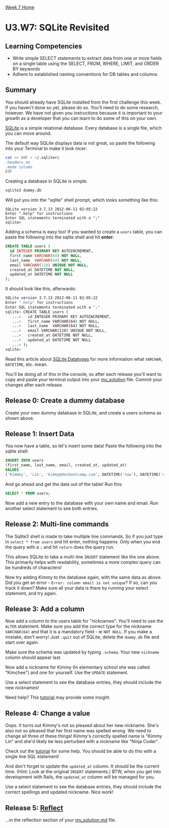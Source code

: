 [Week 7 Home](../)

# U3.W7: SQLite Revisited

## Learning Competencies
- Write simple SELECT statements to extract data from one or more fields on a single table using the SELECT, FROM, WHERE, LIMIT, and ORDER BY keywords
- Adhere to established naming conventions for DB tables and columns


## Summary
You should already have SQLite installed from the first challenge this week. If you haven't done so yet, please do so. You'll need to do some research, however. We have not given you instructions because it is important to your growth as a developer that you can learn to do some of this on your own.

[SQLite](http://en.wikipedia.org/wiki/SQLite) is a simple relational database. Every database is a single file, which you can move around.

The default way SQLite displays data is not great, so paste the following into your Terminal to make it look nicer:


```bash
cat << EOF > ~/.sqliterc
.headers on
.mode column
EOF
```

Creating a database in SQLite is simple.

```bash
sqlite3 dummy.db
```

Will put you into the "sqlite" shell prompt, which looks something like this:

```text
SQLite version 3.7.13 2012-06-11 02:05:22
Enter ".help" for instructions
Enter SQL statements terminated with a ";"
sqlite>
```

Adding a schema is easy too!  If you wanted to create a <code>users</code> table, you can paste the following into the sqlite shell and hit **enter**:

```sql
CREATE TABLE users (
  id INTEGER PRIMARY KEY AUTOINCREMENT,
  first_name VARCHAR(64) NOT NULL,
  last_name  VARCHAR(64) NOT NULL,
  email VARCHAR(128) UNIQUE NOT NULL,
  created_at DATETIME NOT NULL,
  updated_at DATETIME NOT NULL
);
```

It should look like this, afterwards:

```bash
SQLite version 3.7.13 2012-06-11 02:05:22
Enter ".help" for instructions
Enter SQL statements terminated with a ";"
sqlite> CREATE TABLE users (
   ...>   id INTEGER PRIMARY KEY AUTOINCREMENT,
   ...>   first_name VARCHAR(64) NOT NULL,
   ...>   last_name  VARCHAR(64) NOT NULL,
   ...>   email VARCHAR(128) UNIQUE NOT NULL,
   ...>   created_at DATETIME NOT NULL,
   ...>   updated_at DATETIME NOT NULL
   ...> );
sqlite>
```

Read this article about [SQLite Datatypes](http://www.sqlite.org/datatype3.html) for more information what <code>VARCHAR</code>, <code>DATETIME</code>, etc. mean.

You'll be doing all of this in the console, so after each release you'll want to copy and paste your terminal output into your [my_solution](my_solution.md) file. Commit your changes after each release.

## Release 0: Create a dummy database

Create your own dummy database in SQLite, and create a users schema as shown above.

## Release 1: Insert Data
You now have a table, so let's insert some data!  Paste the following into the sqlite shell:

```sql
INSERT INTO users
(first_name, last_name, email, created_at, updated_at)
VALUES
('Kimmey', 'Lin', 'kimmy@devbootcamp.com', DATETIME('now'), DATETIME('now'));
```

And go ahead and get the data out of the table!  Run this:

```sql
SELECT * FROM users;
```

Now add a new entry to the database with your own name and email.  Run another select statement to see both entries.

## Release 2: Multi-line commands

The Sqlite3 shell is made to take multiple line commands.  So if you just type in `select * from users` and hit enter, nothing happens.  Only when you end the query with a `;` and hit `return` does the query run.

This allows SQLite to take a multi-line `INSERT` statement like the one above.  This primarily helps with readability, sometimes a more complex query can be hundreds of characters!

Now try adding Kimmy to the database again, with the same data as above.  Did you get an error - `Error: column email is not unique`?  If so, can you track it down?  Make sure all your data is there by running your select statement, and try again.

## Release 3: Add a column

Now add a column to the users table for "nicknames".  You'll need to use the `ALTER` statement. Make sure you add the correct type for the nickname `VARCHAR(64)` and that it is a mandatory field - ie `NOT NULL`. If you make a mistake, don't worry!  Just `.quit` out of SQLite, delete the `dummy.db` file and start over again.

Make sure the schema was updated by typing `.schema`.  Your new `nickname` column should appear last.

Now add a nickname for Kimmy (In elementary school she was called "Kimchee") and one for yourself.  Use the `UPDATE` statement.

Use a select statement to see the database entries, they should include the new nicknames!

Need help?  This [tutorial](http://zetcode.com/databases/sqlitetutorial/) may provide some insight.

## Release 4: Change a value

Oops.  It turns out Kimmy's not so pleased about her new nickname.  She's also not so pleased that her first name was spelled wrong. We need to change all three of these things!
Kimmy's correctly spelled name is "Kimmy Lin" and she'd likely be less perturbed with a nickname like "Ninja Coder".

Check out the [tutorial](http://zetcode.com/databases/sqlitetutorial/) for some help.  You should be able to do this with a single line SQL statement!

And don't forget to update the `updated_at` column.  It should be the current time.  (Hint: Look at the original `INSERT` statements.) BTW, when you get into development with Rails, the `updated_at` column will be managed for you.

Use a select statement to see the database entries, they should include the correct spellings and updated nickname.  Nice work!


## Release 5: [Reflect](https://github.com/Devbootcamp/phase-0-handbook/blob/master/coding-references/reflection-guidelines.md)
...in the reflection section of your [my_solution.md](my_solution.md) file.



